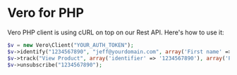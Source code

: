 Vero for PHP
============

Vero PHP client is using cURL on top on our Rest API. Here's how to use it:

```php
$v = new Vero\Client("YOUR_AUTH_TOKEN");
$v->identify("1234567890", "jeff@yourdomain.com", array('First name' => 'Jeff', 'Last name' => 'Kane'));
$v->track("View Product", array('identifier' => '1234567890'), array('Product name' => 'Blue shoes', 'Price' => 99));
$v->unsubscribe("1234567890");
```